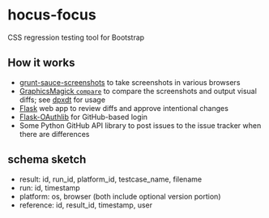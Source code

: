 hocus-focus
===========

CSS regression testing tool for Bootstrap

## How it works
* [grunt-sauce-screenshots](https://github.com/cvrebert/grunt-sauce-screenshots) to take screenshots in various browsers
* [GraphicsMagick `compare`](http://www.graphicsmagick.org/compare.html) to compare the screenshots and output visual diffs; see [dpxdt](https://github.com/bslatkin/dpxdt) for usage
* [Flask](http://flask.pocoo.org/) web app to review diffs and approve intentional changes
* [Flask-OAuthlib](https://flask-oauthlib.readthedocs.org/) for GitHub-based login
* Some Python GitHub API library to post issues to the issue tracker when there are differences

## schema sketch
* result: id, run_id, platform_id, testcase_name, filename
* run: id, timestamp
* platform: os, browser (both include optional version portion)
* reference: id, result_id, timestamp, user

